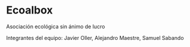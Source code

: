 # Ecoalbox
 Asociación ecológica sin ánimo de lucro

Integrantes del equipo: Javier Oller, Alejandro Maestre, Samuel Sabando

